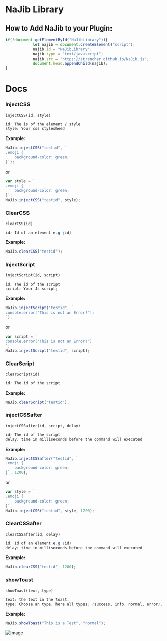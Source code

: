 # NaJib Library

## How to Add NaJib to your Plugin:
```js
if(!document.getElementById("NaJibLibrary")){
			let najib = document.createElement("script");
			najib.id = "NaJibLibrary";
			najib.type = "text/javascript";
			najib.src = "https://strencher.github.io/NaJib.js";
			document.head.appendChild(najib);
}
```
# Docs
### InjectCSS
`injectCSS(id, style)`
```css
id: The is of the element / style
style: Your css stylesheed
```
**Example:**
```js
NaJib.injectCSS("testid", `
.emoji {
    background-color: green;
}`);
```
or
```js
var style = `
.emoji {
    background-color: green;
}`;
NaJib.injectCSS("testid", style);
```
### ClearCSS
`clearCSS(id)`
```css
id: Id of an element e.g (id)
```
**Example:**
```js
NaJib.clearCSS("testid");
```
### InjectScript
`injectScript(id, script)`
```css
id: The id of the script
script: Your Js script;
```
**Example:**
```js
NaJib.injectScript("testid", `
console.error("This is not an Error!");
`);
```
or
```js
var script = `
console.error("This is not an Error!")
`;
NaJib.injectScript("testid", script);
```
### ClearScript
`clearScript(id)`
```css
id: The id of the script
```
**Example:**
```js
NaJib.clearScript("testid");
```
### injectCSSafter
`injectCSSafter(id, script, delay)`
```css
id: The id of the script
delay: time in milliseconds before the command will executed
```
**Example:**
```js
NaJib.injectCSSafter("testid", `
.emoji {
    background-color: green;
}`, 1200);
```
or
```js
var style = `
.emoji {
    background-color: green;
}`;
NaJib.injectCSS("testid", style, 1200);
```
### ClearCSSafter
`clearCSSafter(id, delay)`
```css
id: Id of an element e.g (id)
delay: time in milliseconds before the command will executed
```
**Example:**
```js
NaJib.clearCSS("testid", 1200);
```
### showToast
`showToast(text, type)`
```css
text: the text in the toast.
type: Choose an type, here all types: (success, info, normal, error).
```
**Example:**
```js
NaJib.showToast("This is a Test", "normal");
```
![image](https://user-images.githubusercontent.com/46447572/70256004-ffed7f80-1787-11ea-8094-ee64e2f8772e.png)
